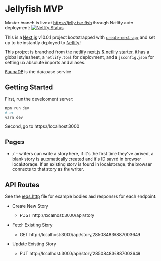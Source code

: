 # Jellyfish MVP

Master branch is live at https://jelly.tse.fish through Netlify auto deployment: [![Netlify Status](https://api.netlify.com/api/v1/badges/4e0b8176-4b48-45b1-ac94-229be361c43d/deploy-status)](https://app.netlify.com/sites/next-starter/deploys)

This is a [Next.js](https://nextjs.org/) v10.0.1 project bootstrapped with [`create-next-app`](https://github.com/vercel/next.js/tree/canary/packages/create-next-app) and set up to be instantly deployed to [Netlify](https://url.netlify.com/Bk4UicocL)!

This project is branched from the netlify [next.js & netlify starter](https://github.com/cassidoo/next-netlify-starter), it has a global stylesheet, a `netlify.toml` for deployment, and a `jsconfig.json` for setting up absolute imports and aliases.

[FaunaDB](https://fauna.com) is the database service

## Getting Started

First, run the development server:

```bash
npm run dev
# or
yarn dev
```

Second, go to https://localhost:3000

## Pages

- `/` - writers can write a story here, if it's the first time they've arrived, a blank story is automatically created and it's ID saved in browser localstorage. If an existing story is found in localstorage, the browser connects to that story as the writer.

## API Routes

See the [reqs.http](reqs.http) file for example bodies and responses for each endpoint:

- Create New Story

  - POST http://localhost:3000/api/story

- Fetch Existing Story

  - GET http://localhost:3000/api/story/285084836887003649

- Update Existing Story

  - PUT http://localhost:3000/api/story/285084836887003649
